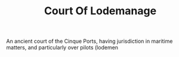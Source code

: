 ---
title: Court Of Lodemanage
letter: C
permalink: "/definitions/bld-court-of-lodemanage.html"
body: An ancient court of the Cinque Ports, having jurisdiction in maritime matters,
  and particularly over pilots (lodemen
published_at: '2018-07-07'
source: Black's Law Dictionary 2nd Ed (1910)
layout: post
---